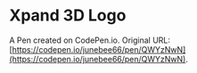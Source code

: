 # Xpand 3D Logo

A Pen created on CodePen.io. Original URL: [https://codepen.io/junebee66/pen/QWYzNwN](https://codepen.io/junebee66/pen/QWYzNwN).

